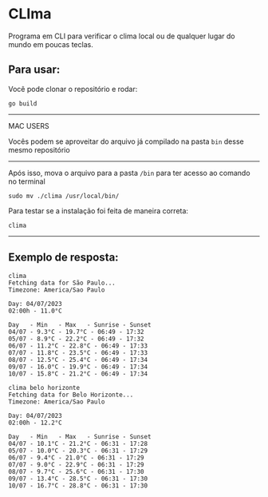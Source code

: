 # CLIma  

Programa em CLI para verificar o clima local ou de qualquer lugar do mundo em poucas teclas.

## Para usar:

Você pode clonar o repositório e rodar: 

```
go build
```
-----------

MAC USERS

Vocês podem se aproveitar do arquivo já compilado na pasta `bin` desse mesmo repositório

-----------

Após isso, mova o arquivo para a pasta `/bin` para ter acesso ao comando no terminal

```
sudo mv ./clima /usr/local/bin/
```

Para testar se a instalação foi feita de maneira correta:
```
clima
```
----------

## Exemplo de resposta:

```cli
clima
Fetching data for São Paulo...
Timezone: America/Sao Paulo

Day: 04/07/2023
02:00h - 11.0°C

Day   - Min   - Max   - Sunrise - Sunset
04/07 - 9.3°C - 19.7°C - 06:49 - 17:32
05/07 - 8.9°C - 22.2°C - 06:49 - 17:32
06/07 - 11.2°C - 22.8°C - 06:49 - 17:33
07/07 - 11.8°C - 23.5°C - 06:49 - 17:33
08/07 - 12.5°C - 25.4°C - 06:49 - 17:34
09/07 - 16.0°C - 19.9°C - 06:49 - 17:34
10/07 - 15.8°C - 21.2°C - 06:49 - 17:34
```

```
clima belo horizonte
Fetching data for Belo Horizonte...
Timezone: America/Sao Paulo

Day: 04/07/2023
02:00h - 12.2°C

Day   - Min   - Max   - Sunrise - Sunset
04/07 - 10.1°C - 21.2°C - 06:31 - 17:28
05/07 - 10.0°C - 20.3°C - 06:31 - 17:29
06/07 - 9.4°C - 21.0°C - 06:31 - 17:29
07/07 - 9.0°C - 22.9°C - 06:31 - 17:29
08/07 - 9.7°C - 25.6°C - 06:31 - 17:30
09/07 - 13.4°C - 28.5°C - 06:31 - 17:30
10/07 - 16.7°C - 28.8°C - 06:31 - 17:30
```
